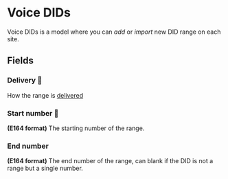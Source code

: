 # Voice DIDs

Voice DIDs is a model where you can *add* or *import* new DID range on each site.

## Fields

### Delivery 📌

How the range is [delivered](./voice-delivery.md)

### Start number 📌

**(E164 format)**
The starting number of the range.

### End number

**(E164 format)**
The end number of the range, can blank if the DID is not a range but a single number.
